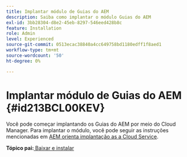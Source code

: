 ```yaml
---
title: Implantar módulo de Guias do AEM
description: Saiba como implantar o módulo Guias do AEM
exl-id: 3bb28304-d8e2-45eb-8297-546eed428b8c
feature: Installation
role: Admin
level: Experienced
source-git-commit: 0513ecac38840a4cc649758bd1180edff1f8aed1
workflow-type: tm+mt
source-wordcount: '50'
ht-degree: 0%

---
```


# Implantar módulo de Guias do AEM {#id213BCL00KEV}

Você pode começar implantando os Guias do AEM por meio do Cloud Manager. Para implantar o módulo, você pode seguir as instruções mencionadas em [AEM orienta implantação as a Cloud Service](https://experienceleague.adobe.com/docs/experience-manager-xml-documentation-learn/tutorials/release-info/release-notes/cloud-release-notes/deploy-xml-on-aemaacs.html).

**Tópico pai:**[ Baixar e instalar](download-install.md)
